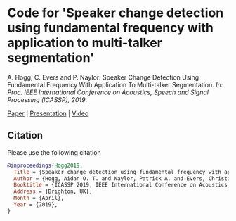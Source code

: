 # Code for 'Speaker change detection using fundamental frequency with application to multi-talker segmentation'

A. Hogg, C. Evers and P. Naylor: Speaker Change Detection Using Fundamental Frequency With Application To Multi-talker Segmentation. *In: Proc. IEEE International Conference on Acoustics, Speech and Signal Processing (ICASSP), 2019*.

[Paper](https://doi.org/10.1109/ICASSP.2019.8682924) | [Presentation](https://ahogg.github.io/Presentation---ICASSP-2019/ICASSP_2019_SLIDES_Speaker_Change_Detection_Using_Fundamental_Frequency_With_Application_To_Multi-talker_Segmentation.pdf) | [Video](https://youtu.be/eQyANAjmvPM)

## Citation

Please use the following citation

```bibtex
@inproceedings{Hogg2019,
  Title = {Speaker change detection using fundamental frequency with application to multi-talker segmentation},
  Author = {Hogg, Aidan O. T. and Naylor, Patrick A. and Evers, Christine},
  Booktitle = {ICASSP 2019, IEEE International Conference on Acoustics, Speech, and Signal Processing},
  Address = {Brighton, UK},
  Month = {April},
  Year = {2019},
}
```
